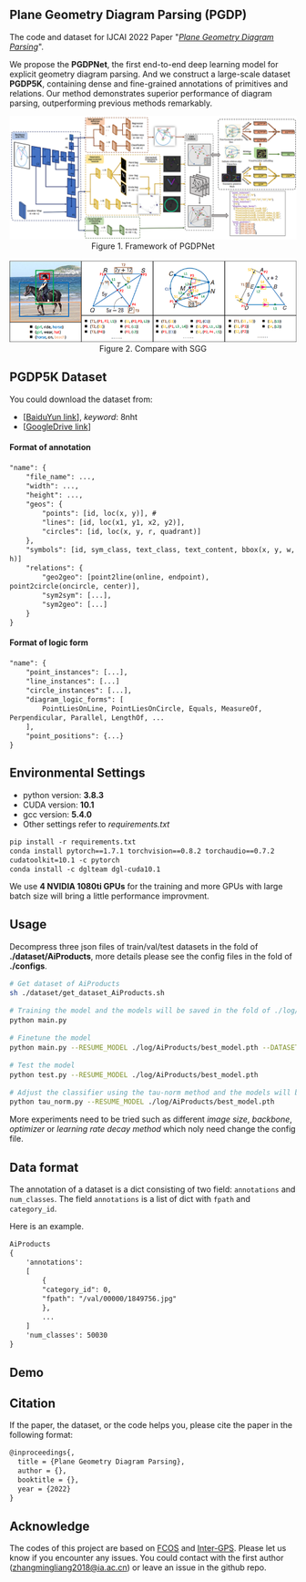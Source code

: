 ## Plane Geometry Diagram Parsing (PGDP)

The code and dataset for IJCAI 2022 Paper "[*Plane Geometry Diagram Parsing*]()".

We propose the **PGDPNet**, the first end-to-end deep learning model for explicit geometry diagram parsing. And we construct a large-scale dataset **PGDP5K**, containing dense and fine-grained annotations of primitives and relations. Our method demonstrates superior performance of diagram parsing, outperforming previous methods remarkably.
<div align=center>
	<img src="framework.png">
	
</div>
<div align=center>
	Figure 1. Framework of PGDPNet
</div>
</br>
<div align=center>
	<img src="compare.png">
</div>
<div align=center>
	Figure 2. Compare with SGG
</div>

## PGDP5K Dataset
You could download the dataset from:
- [[BaiduYun link](https://pan.baidu.com/s/1GWqjq-IuQNal_Veo3p4RzQ?pwd=8nht)], _keyword_: 8nht
- [[GoogleDrive link](https://drive.google.com/file/d/1KDB2EdXG3NsbkY7jAg2U2NJVJtEeMwR7/view?usp=sharing)]

#### Format of annotation
```
"name": {
    "file_name": ...,
    "width": ...,
    "height": ...,
    "geos": {
        "points": [id, loc(x, y)], # 
        "lines": [id, loc(x1, y1, x2, y2)],
        "circles": [id, loc(x, y, r, quadrant)]           
    },
    "symbols": [id, sym_class, text_class, text_content, bbox(x, y, w, h)]
    "relations": {
        "geo2geo": [point2line(online, endpoint), point2circle(oncircle, center)],
        "sym2sym": [...],
        "sym2geo": [...]
    }
}
```
#### Format of logic form
```
"name": {
    "point_instances": [...],
    "line_instances": [...]
    "circle_instances": [...],
    "diagram_logic_forms": [
        PointLiesOnLine, PointLiesOnCircle, Equals, MeasureOf, Perpendicular, Parallel, LengthOf, ...
    ],
    "point_positions": {...}
}
```
## Environmental Settings
- python version: **3.8.3**
- CUDA version: **10.1**
- gcc version: **5.4.0**
- Other settings refer to *requirements.txt*
```
pip install -r requirements.txt
conda install pytorch==1.7.1 torchvision==0.8.2 torchaudio==0.7.2 cudatoolkit=10.1 -c pytorch
conda install -c dglteam dgl-cuda10.1
```

We use **4 NVIDIA 1080ti GPUs** for the training and more GPUs with large batch size will bring a little performance improvment.



## Usage

Decompress three json files of train/val/test datasets in the fold of **./dataset/AiProducts**, more details please see the config files in the fold of **./configs**.

```bash
# Get dataset of AiProducts
sh ./dataset/get_dataset_AiProducts.sh
```

```bash
# Training the model and the models will be saved in the fold of ./log/AiProducts 
python main.py  
```

```bash
# Finetune the model
python main.py --RESUME_MODEL ./log/AiProducts/best_model.pth --DATASET_TRAIN_JSON ./dataset/AiProducts/converted_val.json 
```
 
```bash
# Test the model
python test.py --RESUME_MODEL ./log/AiProducts/best_model.pth
```

```bash
# Adjust the classifier using the tau-norm method and the models will be saved in the fold of ./log_tau
python tau_norm.py --RESUME_MODEL ./log/AiProducts/best_model.pth
```

More experiments need to be tried such as different *image size*, *backbone*, *optimizer* or *learning rate decay method* which noly need change the config file.

## Data format

The annotation of a dataset is a dict consisting of two field: `annotations` and `num_classes`.
The field `annotations` is a list of dict with `fpath` and `category_id`.

Here is an example.
```
AiProducts
{
    'annotations': 
	[
        {
		"category_id": 0, 
		"fpath": "/val/00000/1849756.jpg"
        },
        ...
    ]
    'num_classes': 50030
}
```
## Demo



## Citation

If the paper, the dataset, or the code helps you, please cite the paper in the following format:
```
@inproceedings{,
  title = {Plane Geometry Diagram Parsing},
  author = {},
  booktitle = {},
  year = {2022}
}
```


## Acknowledge
The codes of this project are based on [FCOS](https://github.com/tianzhi0549/FCOS/) and [Inter-GPS](https://github.com/lupantech/InterGPS). Please let us know if you encounter any issues. You could contact with the first author (zhangmingliang2018@ia.ac.cn) or leave an issue in the github repo.

